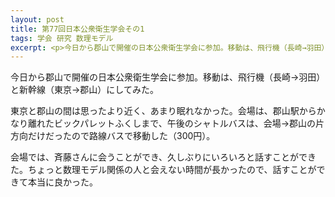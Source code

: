 ```yaml
---
layout: post
title: 第77回日本公衆衛生学会その1
tags: 学会 研究 数理モデル
excerpt: <p>今日から郡山で開催の日本公衆衛生学会に参加。移動は、飛行機（長崎→羽田）と新幹線（東京→郡山）にしてみた。</p>
---
```


今日から郡山で開催の日本公衆衛生学会に参加。移動は、飛行機（長崎→羽田）と新幹線（東京→郡山）にしてみた。

東京と郡山の間は思ったより近く、あまり眠れなかった。会場は、郡山駅からかなり離れたビックパレットふくしまで、午後のシャトルバスは、会場→郡山の片方向だけだったので路線バスで移動した（300円）。

会場では、斉藤さんに会うことができ、久しぶりにいろいろと話すことができた。ちょっと数理モデル関係の人と会えない時間が長かったので、話すことができて本当に良かった。
